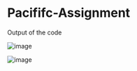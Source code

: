 # Pacififc-Assignment
Output of the code

![image](https://github.com/Meenakunji/Pacififc-Assignment/assets/83979451/410a921b-f8cd-47af-b834-4831494bc065)

![image](https://github.com/Meenakunji/Pacififc-Assignment/assets/83979451/5de6ed87-64df-4dcc-ae97-ece0d1e7283a)

